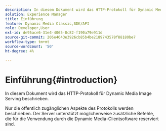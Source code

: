```yaml
---
description: In diesem Dokument wird das HTTP-Protokoll für Dynamic Media Image Serving beschrieben.
solution: Experience Manager
title: Einführung
feature: Dynamic Media Classic,SDK/API
role: Developer,User
exl-id: de95ace6-31e4-4065-8c82-f190a79e911d
source-git-commit: 206e4643e3926cb85b4be2189743578f88180be7
workflow-type: tm+mt
source-wordcount: '50'
ht-degree: 4%

---
```


# Einführung{#introduction}

In diesem Dokument wird das HTTP-Protokoll für Dynamic Media Image Serving beschrieben.

Nur die öffentlich zugänglichen Aspekte des Protokolls werden beschrieben. Der Server unterstützt möglicherweise zusätzliche Befehle, die für die Verwendung durch die Dynamic Media-Clientsoftware reserviert sind.
